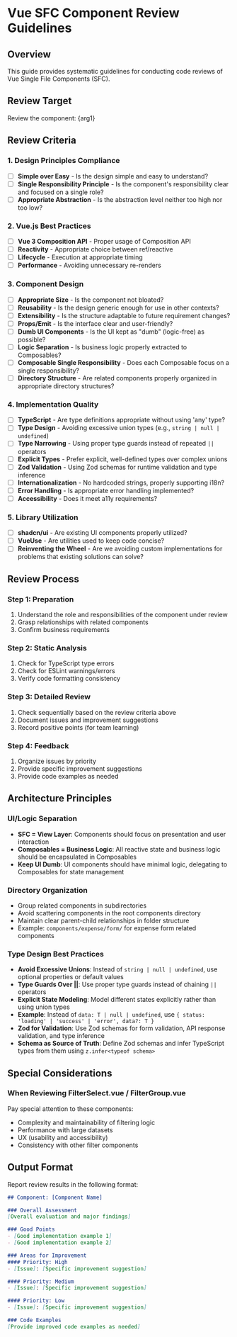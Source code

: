 # Vue SFC Component Review Guidelines

## Overview
This guide provides systematic guidelines for conducting code reviews of Vue Single File Components (SFC).

## Review Target
Review the component: {arg1}

## Review Criteria

### 1. Design Principles Compliance
- [ ] **Simple over Easy** - Is the design simple and easy to understand?
- [ ] **Single Responsibility Principle** - Is the component's responsibility clear and focused on a single role?
- [ ] **Appropriate Abstraction** - Is the abstraction level neither too high nor too low?

### 2. Vue.js Best Practices
- [ ] **Vue 3 Composition API** - Proper usage of Composition API
- [ ] **Reactivity** - Appropriate choice between ref/reactive
- [ ] **Lifecycle** - Execution at appropriate timing
- [ ] **Performance** - Avoiding unnecessary re-renders

### 3. Component Design
- [ ] **Appropriate Size** - Is the component not bloated?
- [ ] **Reusability** - Is the design generic enough for use in other contexts?
- [ ] **Extensibility** - Is the structure adaptable to future requirement changes?
- [ ] **Props/Emit** - Is the interface clear and user-friendly?
- [ ] **Dumb UI Components** - Is the UI kept as "dumb" (logic-free) as possible?
- [ ] **Logic Separation** - Is business logic properly extracted to Composables?
- [ ] **Composable Single Responsibility** - Does each Composable focus on a single responsibility?
- [ ] **Directory Structure** - Are related components properly organized in appropriate directory structures?

### 4. Implementation Quality
- [ ] **TypeScript** - Are type definitions appropriate without using 'any' type?
- [ ] **Type Design** - Avoiding excessive union types (e.g., `string | null | undefined`)
- [ ] **Type Narrowing** - Using proper type guards instead of repeated `||` operators
- [ ] **Explicit Types** - Prefer explicit, well-defined types over complex unions
- [ ] **Zod Validation** - Using Zod schemas for runtime validation and type inference
- [ ] **Internationalization** - No hardcoded strings, properly supporting i18n?
- [ ] **Error Handling** - Is appropriate error handling implemented?
- [ ] **Accessibility** - Does it meet a11y requirements?

### 5. Library Utilization
- [ ] **shadcn/ui** - Are existing UI components properly utilized?
- [ ] **VueUse** - Are utilities used to keep code concise?
- [ ] **Reinventing the Wheel** - Are we avoiding custom implementations for problems that existing solutions can solve?

## Review Process

### Step 1: Preparation
1. Understand the role and responsibilities of the component under review
2. Grasp relationships with related components
3. Confirm business requirements

### Step 2: Static Analysis
1. Check for TypeScript type errors
2. Check for ESLint warnings/errors
3. Verify code formatting consistency

### Step 3: Detailed Review
1. Check sequentially based on the review criteria above
2. Document issues and improvement suggestions
3. Record positive points (for team learning)

### Step 4: Feedback
1. Organize issues by priority
2. Provide specific improvement suggestions
3. Provide code examples as needed

## Architecture Principles

### UI/Logic Separation
- **SFC = View Layer**: Components should focus on presentation and user interaction
- **Composables = Business Logic**: All reactive state and business logic should be encapsulated in Composables
- **Keep UI Dumb**: UI components should have minimal logic, delegating to Composables for state management

### Directory Organization
- Group related components in subdirectories
- Avoid scattering components in the root components directory
- Maintain clear parent-child relationships in folder structure
- Example: `components/expense/form/` for expense form related components

### Type Design Best Practices
- **Avoid Excessive Unions**: Instead of `string | null | undefined`, use optional properties or default values
- **Type Guards Over ||**: Use proper type guards instead of chaining `||` operators
- **Explicit State Modeling**: Model different states explicitly rather than using union types
- **Example**: Instead of `data: T | null | undefined`, use `{ status: 'loading' | 'success' | 'error', data?: T }`
- **Zod for Validation**: Use Zod schemas for form validation, API response validation, and type inference
- **Schema as Source of Truth**: Define Zod schemas and infer TypeScript types from them using `z.infer<typeof schema>`

## Special Considerations

### When Reviewing FilterSelect.vue / FilterGroup.vue
Pay special attention to these components:
- Complexity and maintainability of filtering logic
- Performance with large datasets
- UX (usability and accessibility)
- Consistency with other filter components

## Output Format
Report review results in the following format:

```markdown
## Component: [Component Name]

### Overall Assessment
[Overall evaluation and major findings]

### Good Points
- [Good implementation example 1]
- [Good implementation example 2]

### Areas for Improvement
#### Priority: High
- [Issue]: [Specific improvement suggestion]

#### Priority: Medium
- [Issue]: [Specific improvement suggestion]

#### Priority: Low
- [Issue]: [Specific improvement suggestion]

### Code Examples
[Provide improved code examples as needed]
```
